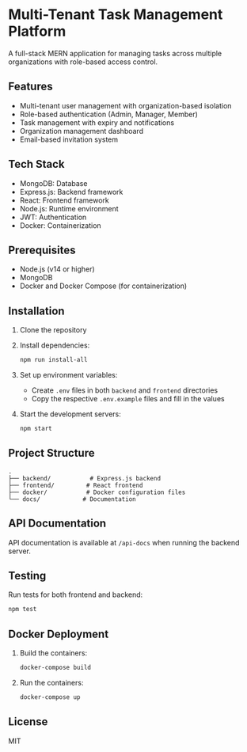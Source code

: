 # Multi-Tenant Task Management Platform

A full-stack MERN application for managing tasks across multiple organizations with role-based access control.

## Features

- Multi-tenant user management with organization-based isolation
- Role-based authentication (Admin, Manager, Member)
- Task management with expiry and notifications
- Organization management dashboard
- Email-based invitation system

## Tech Stack

- MongoDB: Database
- Express.js: Backend framework
- React: Frontend framework
- Node.js: Runtime environment
- JWT: Authentication
- Docker: Containerization

## Prerequisites

- Node.js (v14 or higher)
- MongoDB
- Docker and Docker Compose (for containerization)

## Installation

1. Clone the repository
2. Install dependencies:
   ```bash
   npm run install-all
   ```
3. Set up environment variables:
   - Create `.env` files in both `backend` and `frontend` directories
   - Copy the respective `.env.example` files and fill in the values

4. Start the development servers:
   ```bash
   npm start
   ```

## Project Structure

```
.
├── backend/           # Express.js backend
├── frontend/         # React frontend
├── docker/           # Docker configuration files
└── docs/            # Documentation
```

## API Documentation

API documentation is available at `/api-docs` when running the backend server.

## Testing

Run tests for both frontend and backend:
```bash
npm test
```

## Docker Deployment

1. Build the containers:
   ```bash
   docker-compose build
   ```

2. Run the containers:
   ```bash
   docker-compose up
   ```

## License

MIT 